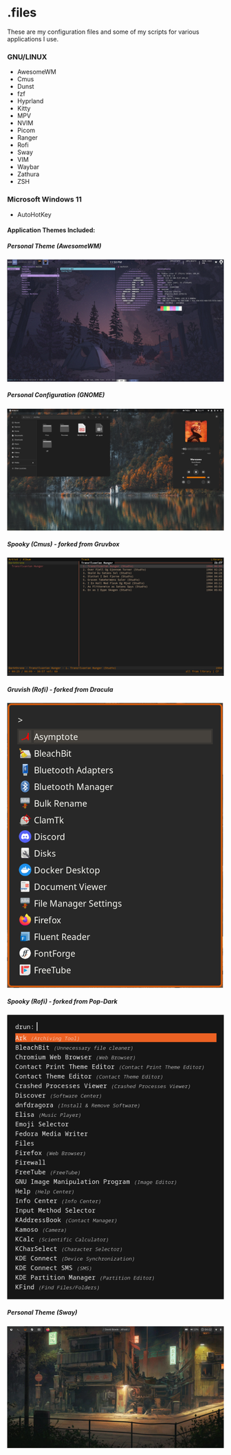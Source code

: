 # .files
These are my configuration files and some of my scripts for various applications I use.

### GNU/LINUX
* AwesomeWM
* Cmus
* Dunst
* fzf
* Hyprland
* Kitty
* MPV
* NVIM
* Picom
* Ranger
* Rofi
* Sway
* VIM
* Waybar
* Zathura
* ZSH

### Microsoft Windows 11
* AutoHotKey

#### Application Themes Included:
##### Personal Theme (AwesomeWM)
![Screenshot of AwesomeWM Theme](Previews/NN_Awesome.png)
##### Personal Configuration (GNOME)
![Screenshot of GNOME layout](Previews/GNOME.png)
##### Spooky (Cmus) - forked from Gruvbox
![Screenshot of Spooky Theme](Previews/CMUS_Spooky.png)
##### Gruvish (Rofi) - forked from Dracula
![Screenshot of Sleek Theme](Previews/Rofi_Gruvish.png)
##### Spooky (Rofi) - forked from Pop-Dark
![Screenshot of Spooky Theme](Previews/Rofi_Spooky.png)
##### Personal Theme (Sway)
![Screenshot of Sway Theme](Previews/Sway.png)

